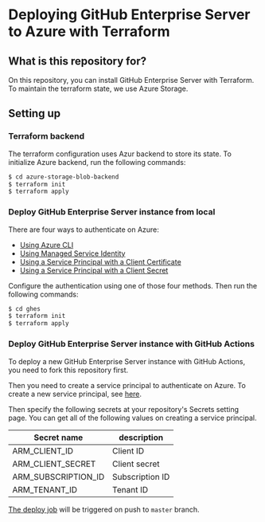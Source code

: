 # Deploying GitHub Enterprise Server to Azure with Terraform

## What is this repository for?

On this repository, you can install GitHub Enterprise Server with Terraform. To maintain the terraform state, we use Azure Storage.

## Setting up

### Terraform backend

The terraform configuration uses Azur backend to store its state. To initialize Azure backend, run the following commands:

```sh
$ cd azure-storage-blob-backend
$ terraform init
$ terraform apply
```

### Deploy GitHub Enterprise Server instance from local

There are four ways to authenticate on Azure:

- [Using Azure CLI](https://www.terraform.io/docs/providers/azurerm/guides/azure_cli.html)
- [Using Managed Service Identity](https://www.terraform.io/docs/providers/azurerm/guides/managed_service_identity.html)
- [Using a Service Principal with a Client Certificate](https://www.terraform.io/docs/providers/azurerm/guides/service_principal_client_certificate.html)
- [Using a Service Principal with a Client Secret](https://www.terraform.io/docs/providers/azurerm/guides/service_principal_client_secret.html)

Configure the authentication using one of those four methods. Then run the following commands:

```sh
$ cd ghes
$ terraform init
$ terraform apply
```

### Deploy GitHub Enterprise Server instance with GitHub Actions

To deploy a new GitHub Enterprise Server instance with GitHub Actions, you need to fork this repository first.

Then you need to create a service principal to authenticate on Azure. To create a new service principal, see [here](https://docs.microsoft.com/en-us/cli/azure/create-an-azure-service-principal-azure-cli?view=azure-cli-latest).

Then specify the following secrets at your repository's Secrets setting page. You can get all of the following values on creating a service principal.

| Secret name         | description     |
| ------------------- | --------------- |
| ARM_CLIENT_ID       | Client ID       |
| ARM_CLIENT_SECRET   | Client secret   |
| ARM_SUBSCRIPTION_ID | Subscription ID |
| ARM_TENANT_ID       | Tenant ID       |

[The deploy job](https://github.com/yuichielectric/deploy-github-enterprise-server/blob/master/.github/workflows/deploy.yml) will be triggered on push to `master` branch.
